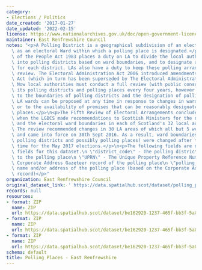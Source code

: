 ```yaml
---
category:
- Elections / Politics
date_created: '2017-01-27'
date_updated: '2022-02-15'
license: https://www.nationalarchives.gov.uk/doc/open-government-licence/version/3/
maintainer: East Renfrewshire Council
notes: "<p>A Polling District is a geographical subdivision of an electoral area such\
  \ as an electoral Ward within which a polling place is designated.</p>\n<p>The Representation\
  \ of the People Act 1983 places a duty on LA to divide the local authority area\
  \ into polling districts based on ward boundaries, and to designate a polling place\
  \ for each district. LAs also have a duty to keep these polling arrangements under\
  \ review. The Electoral Administration Act 2006 introduced amendments to the 1983\
  \ Act (which in turn has been superseded by The Electoral Administration Act 2013).\
  \ Now local authorities must conduct a full review (with public consultation) of\
  \ its polling districts and polling places every four years, however adjustments\
  \ to the boundaries of polling districts and the designation of polling places within\
  \ LA wards can be proposed at any time in response to changes in ward boundaries\
  \ or to the availability of premises that can be reasonably designated as polling\
  \ places.</p>\n<p>The Fifth Review of Electoral Arrangements concluded in May 2016\
  \ when the LGBCS made recommendations to Scottish Ministers for the number of Councillors\
  \ and the electoral ward boundaries in each of Scotland's 32 local authorities.\
  \ The review recommended changes in 30 LA areas of which all but 5 were accepted\
  \ and came into force on 30th Sept 2016. As a result, ward boundaries (and therefore\
  \ polling districts and possibly polling places) were changed after this date in\
  \ time for the May 2017 elections.</p>\n<p>The following fields are now MANDATORY\
  \ fields for this dataset.\n \"district_code\" - The polling district code linked\
  \ to the polling place\n \"UPRN\" - The Unique Property Reference Number for the\
  \ Corporate Address Gazeteer record of the polling place\n \"polling_place\" - The\
  \ name and/or address of the polling place (based on the Corporate Address Gazeteer\
  \ record)</p>"
organization: East Renfrewshire Council
original_dataset_link: ' https://data.spatialhub.scot/dataset/polling_places-er'
records: null
resources:
- format: ZIP
  name: ZIP
  url: https://data.spatialhub.scot/dataset/be162920-1237-465f-bb3f-5a0cc6a9d9d1/resource/c9ca0b7c-8ac0-406a-a19f-02cc71b2d3a2/download/er-polling-stations-2017.zip
- format: ZIP
  name: ZIP
  url: https://data.spatialhub.scot/dataset/be162920-1237-465f-bb3f-5a0cc6a9d9d1/resource/50ea598c-bfbd-4805-8df2-2cfd7cf585de/download/erc_polling_stations_dec_2019.zip
- format: ZIP
  name: ZIP
  url: https://data.spatialhub.scot/dataset/be162920-1237-465f-bb3f-5a0cc6a9d9d1/resource/62d0fde2-6328-4399-aa4d-f6d618fae7ce/download/erc-polling-places.zip
schema: default
title: Polling Places - East Renfrewshire
---
```

